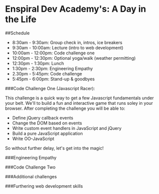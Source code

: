 Enspiral Dev Academy's: A Day in the Life
=================

##Schedule

- 8:30am - 9:30am: Group check in, intros, ice breakers
- 9:30am - 10:00am: Lecture (intro to web development)
- 10:00am - 12:00pm: Code challenge one
- 12:00pm - 12:30pm: Optional yoga/walk (weather permitting)
- 12:30pm - 1:30pm: Lunch
- 1:30pm - 2:30pm: Engineering Empathy
- 2.30pm - 5:45pm: Code challenge
- 5:45pm - 6:00pm: Stand-up & goodbyes


###Code Challenge One (Javascript Racer): 

This challenge is a quick way to get a few Javascript fundamentals under your belt. We'll to build a fun and interactive game that runs soley in your browser. After completing the challenge you will be able to:
* Define jQuery callback events
* Change the DOM based on events
* Write custom event handlers in JavaScript and jQuery
* Build a pure JavaScript application
* Write OO-JavaScript

So without further delay, let's get into the magic!


###Engineering Empathy


###Code Challenge Two


###Additional challenges


###Furthering web development skills
